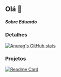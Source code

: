 ## Olá 👋

##### Sobre Eduardo

### Detalhes
[![Anurag's GitHub stats](httpsgithub-readme-stats.vercel.appapiusername=Eduardo-js-gifshow_icons=true&theme=dark)](httpsgithub.comanuraghazragithub-readme-stats)

### Projetos
[![Readme Card](httpsgithub-readme-stats.vercel.appapipinusername=Eduardo-js-gif=dark)](httpsgithub.comanuraghazragithub-readme-stats)


